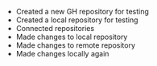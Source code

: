 - Created a new GH repository for testing
- Created a local repository for testing
- Connected repositories
- Made changes to local repository
- Made changes to remote repository
- Made changes locally again
